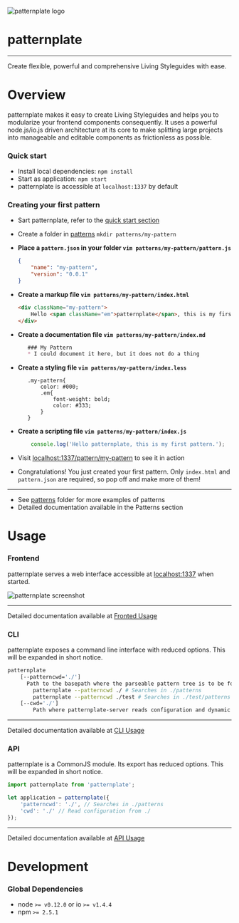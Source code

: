 ![patternplate logo](https://git.sinnerschrader.com/uploads/group/avatar/348/patternplate-icon.png)
# patternplate
---
Create flexible, powerful and comprehensive Living Styleguides with ease.
<div style="clear:both;"></div>
</div>

# Overview

patternplate makes it easy to create Living Styleguides and helps you to modularize your frontend components consequently. It uses a powerful node.js/io.js driven architecture at its core  to make splitting large projects into manageable and editable components as frictionless as possible.

### Quick start
* Install local dependencies: `npm install`
* Start as application: `npm start`
* patternplate is accessible at `localhost:1337` by default

### Creating your first pattern
* Sart patternplate, refer to the [quick start section](#quick-start)
* Create a folder in [patterns](./patterns/) `mkdir patterns/my-pattern`

* **Place a `pattern.json` in your folder `vim patterns/my-pattern/pattern.js`**

    ```json
    {
	    "name": "my-pattern",
	    "version": "0.0.1"
    }
    ```

* **Create a markup file `vim patterns/my-pattern/index.html`**

    ```html
	<div className="my-pattern">
		Hello <span className="em">patternplate</span>, this is my first pattern.
	</div>
    ```

* **Create a documentation file `vim patterns/my-pattern/index.md`**

     ```markdown
        ### My Pattern
        * I could document it here, but it does not do a thing
    ```

* **Create a styling file `vim patterns/my-pattern/index.less`**

     ```less
        .my-pattern{
	        color: #000;
	        .em{
		        font-weight: bold;
		        color: #333;
 	        }
        }
    ```

* **Create a scripting file `vim patterns/my-pattern/index.js`**

    ```js
	    console.log('Hello patternplate, this is my first pattern.');
    ```


* Visit [localhost:1337/pattern/my-pattern](http://localhost:1337/pattern/my-pattern) to see it in action
* Congratulations! You just created your first pattern. Only `index.html` and `pattern.json` are required, so pop off and make more of them!

---
* See [patterns](./patterns/) folder for more examples of patterns
* Detailed documentation available in the Patterns section

# Usage
### Frontend
patternplate serves a web interface accessible at [localhost:1337](http://localhost:1337/) when started.

![patternplate screenshot](http://i.imgur.com/l7HzYo3.jpg?1)

---
Detailed documentation available at [Fronted Usage](./documentation/usage/frontage.md)

### CLI
patternplate exposes a command line interface with reduced options. This will be expanded in short notice.
```bash
patternplate
	[--patterncwd='./']
	  Path to the basepath where the parseable pattern tree is to be found
		patternplate --patterncwd ./ # Searches in ./patterns
		patternplate --patterncwd ./test # Searches in ./test/patterns
	[--cwd='./']
		Path where patternplate-server reads configuration and dynamic applicaton parts
```
---
Detailed documentation available at [CLI Usage](./documentation/usage/cli.md)

### API
patternplate is a CommonJS module. Its export has reduced options. This will be expanded in short notice.
```javascript
import patternplate from 'patternplate';

let application = patternplate({
	'patterncwd': './', // Searches in ./patterns
	'cwd': './' // Read configuration from ./
});
```
---
Detailed documentation available at [API Usage](./documentation/usage/api.md)
# Development

### Global Dependencies
* node `>= v0.12.0` or io `>= v1.4.4`
* npm `>= 2.5.1`
